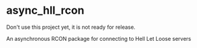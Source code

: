 # async_hll_rcon
Don't use this project yet, it is not ready for release.

An asynchronous RCON package for connecting to Hell Let Loose servers
